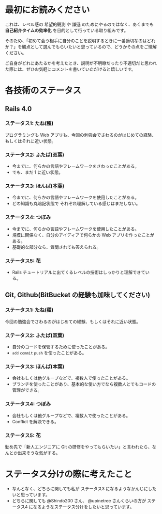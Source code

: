 # 最初にお読みください
これは、レベル感の 希望的観測 や 謙遜 のためにやるのではなく、あくまでも **自己紹介タイムの効率化** を目的として行っている取り組みです。

そのため、「初めて会う相手に自分のことを説明するときに一番適切なのはどれか？」を観点として選んでもらいたいと思っているので、どうかその点をご理解ください。

ご自身がどれにあたるかを考えたとき、説明が不明瞭だったり不適切だと思われた際には、ぜひお気軽にコメントを書いていただけると嬉しいです。

# 各技術のステータス
## Rails 4.0
### ステータス1: たね(種)
プログラミングも Web アプリも、今回の勉強会でさわるのがはじめての経験、もしくはそれに近い状態。

### ステータス2: ふたば(双葉)
* 今までに、何らかの言語やフレームワークをさわったことがある。
* でも、まだ 1 に近い状態。

### ステータス3: ほんば(本葉)
* 今までに、何らかの言語やフレームワークを使用したことがある。
* どの知識も丸暗記状態で それぞれ理解している感じはまだしない。

### ステータス4: つぼみ
* 今までに、何らかの言語やフレームワークを使用したことがある。
* 規模に関係なく、自分のアイディアで何らかの Web アプリを作ったことがある。
* 基礎的な部分なら、質問されても答えられる。

### ステータス5: 花
* Rails チュートリアルに出てくるレベルの技術はしっかりと理解できている。

## Git, Github(BitBucket の経験も加味してください)
### ステータス1: たね(種)
今回の勉強会でさわるのがはじめての経験、もしくはそれに近い状態。

### ステータス2: ふたば(双葉)
* 自分のコードを保管するために使ったことがある。
* `add` `commit` `push` を使ったことがある。

### ステータス3: ほんば(本葉)
* 会社もしくは他グループなどで、複数人で使ったことがある。
* ブランチを使ったことがあり、基本的な使い方でなら複数人とでもコードの管理ができる。

### ステータス4: つぼみ
* 会社もしくは他グループなどで、複数人で使ったことがある。
* Conflict を解決できる。

### ステータス5: 花
勤め先で「新人エンジニアに Git の研修をやってもらいたい」と言われたら、なんとか出来そうな気がする。

# ステータス分けの際に考えたこと
* なんとなく、どちらに関しても私が ステータス3 になるようなかんじにしたいと思っています。
* どちらに関しても @Shindo200 さん、 @upinetree さんくらいの方が ステータス4 になるようなステータス分けをしたいと思っています。
